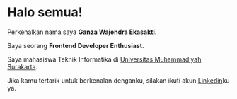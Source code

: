 # Halo semua! 

Perkenalkan nama saya **Ganza Wajendra Ekasakti**.<br>

Saya seorang **Frontend Developer Enthusiast**.<br>

Saya mahasiswa Teknik Informatika di [Universitas Muhammadiyah Surakarta](https://www.ums.ac.id/).<br>

Jika kamu tertarik untuk berkenalan denganku, silakan ikuti akun [Linkedin](https://www.linkedin.com/in/ganzawajendra/)ku ya.
